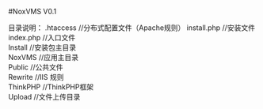 #NoxVMS V0.1

目录说明：
.htaccess		//分布式配置文件（Apache规则）
install.php		//安装文件					  
index.php		//入口文件					  
Install			//安装包主目录				  
NoxVMS			//应用主目录				  
Public			//公共文件					  
Rewrite			//IIS 规则					  
ThinkPHP		//ThinkPHP框架				  
Upload			//文件上传目录	
				  
